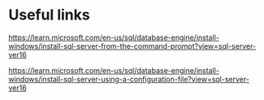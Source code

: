 # Useful links

https://learn.microsoft.com/en-us/sql/database-engine/install-windows/install-sql-server-from-the-command-prompt?view=sql-server-ver16

https://learn.microsoft.com/en-us/sql/database-engine/install-windows/install-sql-server-using-a-configuration-file?view=sql-server-ver16